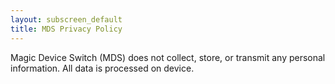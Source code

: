 ```yaml
---
layout: subscreen_default
title: MDS Privacy Policy
---
```


Magic Device Switch (MDS) does not collect, store, or transmit any personal information. All data is processed on device. 
